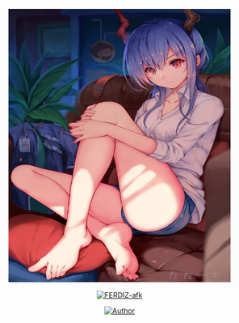 <p align="center">

<img src="https://github.com/FERDIZ-afk/FERDIZ-afk/blob/main/temp/IMG_20201211_233247_230.jpg" width="440" height="540"/>

<p align="center">
<p align="center">
<a href="#"><img title="FERDIZ-afk" src="https://img.shields.io/badge/FERDIZ_afk-green?colorA=%23ff0000&colorB=%23017e40&style=for-the-badge"></a>

<p align="center">
<a href="https://github.com/FERDIZ-afk"><img title="Author" src="https://img.shields.io/badge/AUTHOR-FERDIZ afk-orange.svg?style=for-the-badge&logo=github"></a>

</p>

